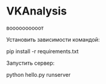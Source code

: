 # VKAnalysis
воооооооооот


Установить зависимости командой:

 pip install -r requirements.txt 
 
Запустить сервер:

  python hello.py runserver
  
